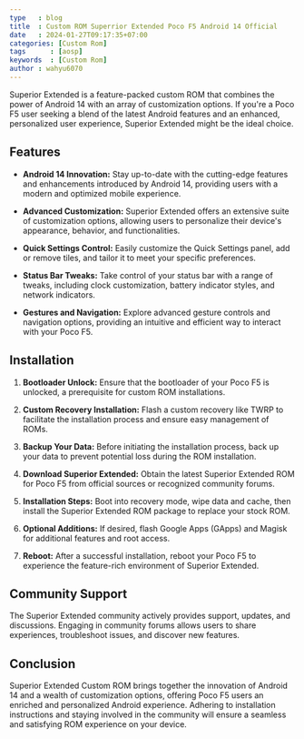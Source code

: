```yaml
---
type   : blog
title  : Custom ROM Superrior Extended Poco F5 Android 14 Official
date   : 2024-01-27T09:17:35+07:00
categories: [Custom Rom]
tags      : [aosp]
keywords  : [Custom Rom]
author : wahyu6070
---
```



Superior Extended is a feature-packed custom ROM that combines the power of Android 14 with an array of customization options. If you're a Poco F5 user seeking a blend of the latest Android features and an enhanced, personalized user experience, Superior Extended might be the ideal choice.

## Features

- **Android 14 Innovation:** Stay up-to-date with the cutting-edge features and enhancements introduced by Android 14, providing users with a modern and optimized mobile experience.

- **Advanced Customization:** Superior Extended offers an extensive suite of customization options, allowing users to personalize their device's appearance, behavior, and functionalities.

- **Quick Settings Control:** Easily customize the Quick Settings panel, add or remove tiles, and tailor it to meet your specific preferences.

- **Status Bar Tweaks:** Take control of your status bar with a range of tweaks, including clock customization, battery indicator styles, and network indicators.

- **Gestures and Navigation:** Explore advanced gesture controls and navigation options, providing an intuitive and efficient way to interact with your Poco F5.

## Installation

1. **Bootloader Unlock:** Ensure that the bootloader of your Poco F5 is unlocked, a prerequisite for custom ROM installations.

2. **Custom Recovery Installation:** Flash a custom recovery like TWRP to facilitate the installation process and ensure easy management of ROMs.

3. **Backup Your Data:** Before initiating the installation process, back up your data to prevent potential loss during the ROM installation.

4. **Download Superior Extended:** Obtain the latest Superior Extended ROM for Poco F5 from official sources or recognized community forums.

5. **Installation Steps:** Boot into recovery mode, wipe data and cache, then install the Superior Extended ROM package to replace your stock ROM.

6. **Optional Additions:** If desired, flash Google Apps (GApps) and Magisk for additional features and root access.

7. **Reboot:** After a successful installation, reboot your Poco F5 to experience the feature-rich environment of Superior Extended.

## Community Support

The Superior Extended community actively provides support, updates, and discussions. Engaging in community forums allows users to share experiences, troubleshoot issues, and discover new features.

## Conclusion

Superior Extended Custom ROM brings together the innovation of Android 14 and a wealth of customization options, offering Poco F5 users an enriched and personalized Android experience. Adhering to installation instructions and staying involved in the community will ensure a seamless and satisfying ROM experience on your device.
